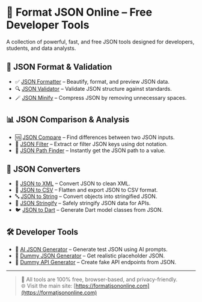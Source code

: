 # 🔧 Format JSON Online – Free Developer Tools

A collection of powerful, fast, and free JSON tools designed for developers, students, and data analysts.

## 🚀 JSON Format & Validation

- ✅ [JSON Formatter](https://formatjsononline.com/json-formatter) – Beautify, format, and preview JSON data.
- 🔍 [JSON Validator](https://formatjsononline.com/json-validator) – Validate JSON structure against standards.
- 🪄 [JSON Minify](https://formatjsononline.com/json-minify) – Compress JSON by removing unnecessary spaces.

## 📊 JSON Comparison & Analysis

- 🆚 [JSON Compare](https://formatjsononline.com/json-compare) – Find differences between two JSON inputs.
- 🔎 [JSON Filter](https://formatjsononline.com/json-filter) – Extract or filter JSON keys using dot notation.
- 🧭 [JSON Path Finder](https://formatjsononline.com/json-path-finder) – Instantly get the JSON path to a value.

## 🔄 JSON Converters

- 🔁 [JSON to XML](https://formatjsononline.com/json-to-xml) – Convert JSON to clean XML.
- 📑 [JSON to CSV](https://formatjsononline.com/json-to-csv) – Flatten and export JSON to CSV format.
- 🔤 [JSON to String](https://formatjsononline.com/json-to-string) – Convert objects into stringified JSON.
- 🧵 [JSON Stringify](https://formatjsononline.com/json-stringify) – Safely stringify JSON data for APIs.
- 🐦 [JSON to Dart](https://formatjsononline.com/json-to-dart) – Generate Dart model classes from JSON.

## 🛠️ Developer Tools

- 🎯 [AI JSON Generator](https://formatjsononline.com/ai-json-generator) – Generate test JSON using AI prompts.
- 🧪 [Dummy JSON Generator](https://formatjsononline.com/dummy-json) – Get realistic placeholder JSON.
- 🧬 [Dummy API Generator](https://formatjsononline.com/dummy-api) – Create fake API endpoints from JSON.

---

> 📌 All tools are 100% free, browser-based, and privacy-friendly.  
> 🌐 Visit the main site: [https://formatjsononline.com](https://formatjsononline.com)
